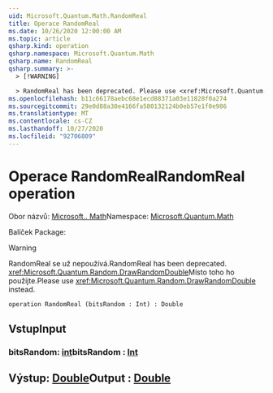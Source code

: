 ```yaml
---
uid: Microsoft.Quantum.Math.RandomReal
title: Operace RandomReal
ms.date: 10/26/2020 12:00:00 AM
ms.topic: article
qsharp.kind: operation
qsharp.namespace: Microsoft.Quantum.Math
qsharp.name: RandomReal
qsharp.summary: >-
  > [!WARNING]

  > RandomReal has been deprecated. Please use <xref:Microsoft.Quantum.Random.DrawRandomDouble> instead.
ms.openlocfilehash: b11c66178aebc68e1ecd88371a03e11828f0a274
ms.sourcegitcommit: 29e0d88a30e4166fa580132124b0eb57e1f0e986
ms.translationtype: MT
ms.contentlocale: cs-CZ
ms.lasthandoff: 10/27/2020
ms.locfileid: "92706809"
---
```

# <a name="randomreal-operation"></a><span data-ttu-id="a67b7-102">Operace RandomReal</span><span class="sxs-lookup"><span data-stu-id="a67b7-102">RandomReal operation</span></span>

<span data-ttu-id="a67b7-103">Obor názvů: [Microsoft.. Math](xref:Microsoft.Quantum.Math)</span><span class="sxs-lookup"><span data-stu-id="a67b7-103">Namespace: [Microsoft.Quantum.Math](xref:Microsoft.Quantum.Math)</span></span>

<span data-ttu-id="a67b7-104">Balíček [](https://nuget.org/packages/)</span><span class="sxs-lookup"><span data-stu-id="a67b7-104">Package: [](https://nuget.org/packages/)</span></span>


> [!WARNING]
> <span data-ttu-id="a67b7-105">RandomReal se už nepoužívá.</span><span class="sxs-lookup"><span data-stu-id="a67b7-105">RandomReal has been deprecated.</span></span> <span data-ttu-id="a67b7-106"><xref:Microsoft.Quantum.Random.DrawRandomDouble>Místo toho ho použijte.</span><span class="sxs-lookup"><span data-stu-id="a67b7-106">Please use <xref:Microsoft.Quantum.Random.DrawRandomDouble> instead.</span></span>



```qsharp
operation RandomReal (bitsRandom : Int) : Double
```


## <a name="input"></a><span data-ttu-id="a67b7-107">Vstup</span><span class="sxs-lookup"><span data-stu-id="a67b7-107">Input</span></span>

### <a name="bitsrandom--int"></a><span data-ttu-id="a67b7-108">bitsRandom: [int](xref:microsoft.quantum.lang-ref.int)</span><span class="sxs-lookup"><span data-stu-id="a67b7-108">bitsRandom : [Int](xref:microsoft.quantum.lang-ref.int)</span></span>





## <a name="output--double"></a><span data-ttu-id="a67b7-109">Výstup: [Double](xref:microsoft.quantum.lang-ref.double)</span><span class="sxs-lookup"><span data-stu-id="a67b7-109">Output : [Double](xref:microsoft.quantum.lang-ref.double)</span></span>

